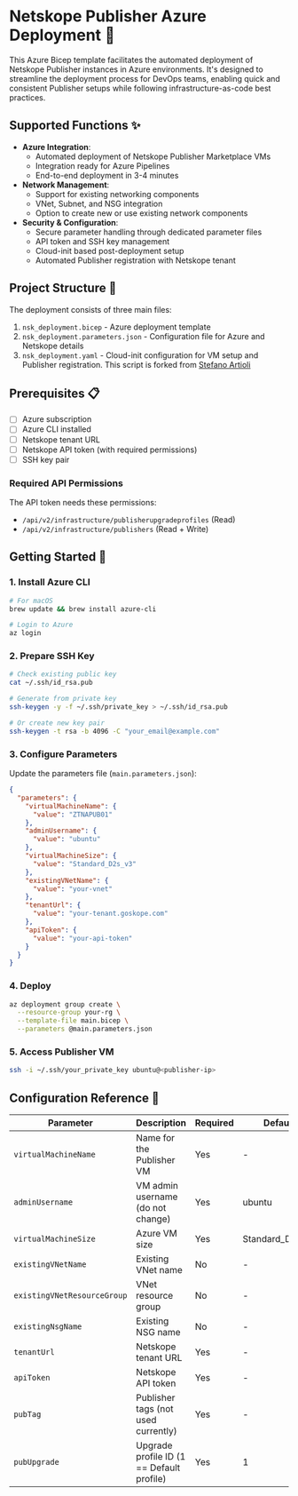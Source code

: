# Netskope Publisher Azure Deployment 🚀

This Azure Bicep template facilitates the automated deployment of Netskope Publisher instances in Azure environments. It's designed to streamline the deployment process for DevOps teams, enabling quick and consistent Publisher setups while following infrastructure-as-code best practices.

## Supported Functions ✨

* **Azure Integration**: 
  - Automated deployment of Netskope Publisher Marketplace VMs
  - Integration ready for Azure Pipelines
  - End-to-end deployment in 3-4 minutes
* **Network Management**: 
  - Support for existing networking components
  - VNet, Subnet, and NSG integration
  - Option to create new or use existing network components
* **Security & Configuration**:
  - Secure parameter handling through dedicated parameter files
  - API token and SSH key management
  - Cloud-init based post-deployment setup
  - Automated Publisher registration with Netskope tenant

## Project Structure 📁

The deployment consists of three main files:
1. `nsk_deployment.bicep` - Azure deployment template
2. `nsk_deployment.parameters.json` - Configuration file for Azure and Netskope details
3. `nsk_deployment.yaml` - Cloud-init configuration for VM setup and Publisher registration. This script is forked from [Stefano Artioli](https://github.com/sartioli/Publisher-auto-register)

## Prerequisites 📋

- [ ] Azure subscription
- [ ] Azure CLI installed
- [ ] Netskope tenant URL
- [ ] Netskope API token (with required permissions)
- [ ] SSH key pair

### Required API Permissions
The API token needs these permissions:
- `/api/v2/infrastructure/publisherupgradeprofiles` (Read)
- `/api/v2/infrastructure/publishers` (Read + Write)

## Getting Started 🚀

### 1. Install Azure CLI
```bash
# For macOS
brew update && brew install azure-cli

# Login to Azure
az login
```

### 2. Prepare SSH Key
```bash
# Check existing public key
cat ~/.ssh/id_rsa.pub

# Generate from private key
ssh-keygen -y -f ~/.ssh/private_key > ~/.ssh/id_rsa.pub

# Or create new key pair
ssh-keygen -t rsa -b 4096 -C "your_email@example.com"
```

### 3. Configure Parameters
Update the parameters file (`main.parameters.json`):

```json
{
  "parameters": {
    "virtualMachineName": {
      "value": "ZTNAPUB01"
    },
    "adminUsername": {
      "value": "ubuntu"
    },
    "virtualMachineSize": {
      "value": "Standard_D2s_v3"
    },
    "existingVNetName": {
      "value": "your-vnet"
    },
    "tenantUrl": {
      "value": "your-tenant.goskope.com"
    },
    "apiToken": {
      "value": "your-api-token"
    }
  }
}
```

### 4. Deploy
```bash
az deployment group create \
  --resource-group your-rg \
  --template-file main.bicep \
  --parameters @main.parameters.json
```

### 5. Access Publisher VM
```bash
ssh -i ~/.ssh/your_private_key ubuntu@<publisher-ip>
```

## Configuration Reference 📖

| Parameter | Description | Required | Default |
|-----------|-------------|----------|---------|
| `virtualMachineName` | Name for the Publisher VM | Yes | - |
| `adminUsername` | VM admin username (do not change) | Yes | ubuntu |
| `virtualMachineSize` | Azure VM size | Yes | Standard_D2s_v3 |
| `existingVNetName` | Existing VNet name | No | - |
| `existingVNetResourceGroup` | VNet resource group | No | - |
| `existingNsgName` | Existing NSG name | No | - |
| `tenantUrl` | Netskope tenant URL | Yes | - |
| `apiToken` | Netskope API token | Yes | - |
| `pubTag` | Publisher tags (not used currently) | Yes | - |
| `pubUpgrade` | Upgrade profile ID (1 == Default profile) | Yes | 1 |

